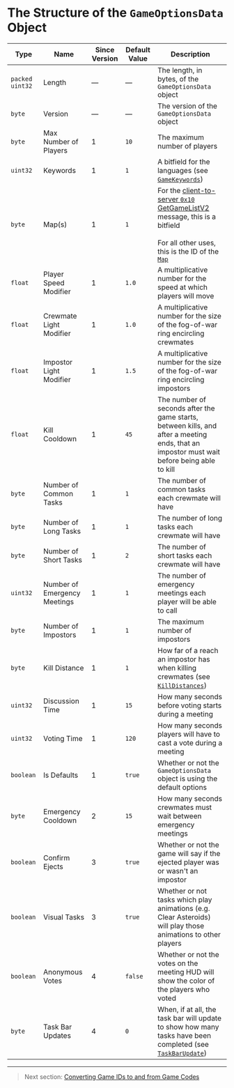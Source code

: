 # The Structure of the `GameOptionsData` Object

| Type | Name | Since Version | Default Value | Description |
| --- | --- | --- | --- | --- |
| `packed uint32` | Length | &mdash; | &mdash; | The length, in bytes, of the `GameOptionsData` object |
| `byte` | Version | &mdash; | &mdash; | The version of the `GameOptionsData` object |
| `byte` | Max Number of Players | 1 | `10` | The maximum number of players |
| `uint32` | Keywords | 1 | `1` | A bitfield for the languages (see [`GameKeywords`](../01_packet_structure/06_enums.md#gamekeywords)) |
| `byte` | Map(s) | 1 | `1` | For the [client-to-server `0x10` GetGameListV2](../02_root_message_types/16_getgamelistv2.md#request-client-to-server) message, this is a bitfield<br><br>For all other uses, this is the ID of the [`Map`](../01_packet_structure/06_enums.md#map) |
| `float` | Player Speed Modifier | 1 | `1.0` | A multiplicative number for the speed at which players will move |
| `float` | Crewmate Light Modifier | 1 | `1.0` | A multiplicative number for the size of the fog-of-war ring encircling crewmates |
| `float` | Impostor Light Modifier | 1 | `1.5` | A multiplicative number for the size of the fog-of-war ring encircling impostors |
| `float` | Kill Cooldown | 1 | `45` | The number of seconds after the game starts, between kills, and after a meeting ends, that an impostor must wait before being able to kill |
| `byte` | Number of Common Tasks | 1 | `1` | The number of common tasks each crewmate will have |
| `byte` | Number of Long Tasks | 1 | `1` | The number of long tasks each crewmate will have |
| `byte` | Number of Short Tasks | 1 | `2` | The number of short tasks each crewmate will have |
| `uint32` | Number of Emergency Meetings | 1 | `1` | The number of emergency meetings each player will be able to call |
| `byte` | Number of Impostors | 1 | `1` | The maximum number of impostors |
| `byte` | Kill Distance | 1 | `1` | How far of a reach an impostor has when killing crewmates (see [`KillDistances`](../01_packet_structure/06_enums.md#killdistances)) |
| `uint32` | Discussion Time | 1 | `15` | How many seconds before voting starts during a meeting |
| `uint32` | Voting Time | 1 | `120` | How many seconds players will have to cast a vote during a meeting |
| `boolean` | Is Defaults | 1 | `true` | Whether or not the `GameOptionsData` object is using the default options |
| `byte` | Emergency Cooldown | 2 | `15` | How many seconds crewmates must wait between emergency meetings |
| `boolean` | Confirm Ejects | 3 | `true` | Whether or not the game will say if the ejected player was or wasn't an impostor |
| `boolean` | Visual Tasks | 3 | `true` | Whether or not tasks which play animations (e.g. Clear Asteroids) will play those animations to other players |
| `boolean` | Anonymous Votes | 4 | `false` | Whether or not the votes on the meeting HUD will show the color of the players who voted |
| `byte` | Task Bar Updates | 4 | `0` | When, if at all, the task bar will update to show how many tasks have been completed (see [`TaskBarUpdate`](../01_packet_structure/06_enums.md#taskbarupdate)) |

---

> Next section: [Converting Game IDs to and from Game Codes](02_converting_game_ids_to_and_from_game_codes.md)
